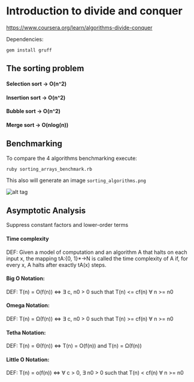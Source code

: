 # Introduction to divide and conquer

https://www.coursera.org/learn/algorithms-divide-conquer

Dependencies:

`gem install gruff`

## The sorting problem

#### Selection sort -> O(n^2)
#### Insertion sort -> O(n^2)
#### Bubble sort -> O(n^2)
#### Merge sort -> O(nlog(n))

## Benchmarking

To compare the 4 algorithms benchmarking execute:

`ruby sorting_arrays_benchmark.rb`

This also will generate an image `sorting_algorithms.png`

![alt tag](https://github.com/TOAST3R/sorting_algorithms/blob/master/sorting_algorithms.png)

## Asymptotic Analysis

Suppress constant factors and lower-order terms

#### Time complexity

DEF: Given a model of computation and an algorithm A that halts on each input x, the mapping tA:{0, 1}*→N is called the time complexity of A if, for every x, A halts after exactly tA(x) steps.


#### Big O Notation:

DEF: T(n) = O(f(n)) <=> ∃ c, n0 > 0 such that T(n) <= cf(n) ∀ n >= n0


#### Omega Notation:

DEF: T(n) = Ω(f(n)) <=> ∃ c, n0 > 0 such that T(n) >= cf(n) ∀ n >= n0


#### Tetha Notation:

DEF: T(n) = Θ(f(n)) <=> T(n) = O(f(n)) and T(n) = Ω(f(n))


#### Little O Notation:

DEF: T(n) = o(f(n)) <=> ∀ c > 0, ∃ n0 > 0 such that T(n) < cf(n) ∀ n >= n0

